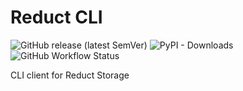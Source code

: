 # Reduct CLI

![GitHub release (latest SemVer)](https://img.shields.io/github/v/release/reduct-storage/reduct-cli)
![PyPI - Downloads](https://img.shields.io/pypi/dm/reduct-cli)
![GitHub Workflow Status](https://img.shields.io/github/workflow/status/reduct-storage/reduct-cli/ci)


CLI client for Reduct Storage

